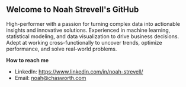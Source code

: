 ## Welcome to Noah Strevell's GitHub 

High-performer with a passion for turning complex data into actionable insights and innovative solutions. Experienced in machine learning, statistical modeling, and data visualization to drive business decisions. Adept at working cross-functionally to uncover trends, optimize performance, and solve real-world problems. 

**How to reach me**
- LinkedIn: https://www.linkedin.com/in/noah-strevell/
- Email: noah@chasworth.com


<!--
**NoahNoahCS/NoahNoahCS** is a ✨ _special_ ✨ repository because its `README.md` (this file) appears on your GitHub profile.

Here are some ideas to get you started:

- 🔭 I’m currently working on ...
- 🌱 I’m currently learning ...
- 👯 I’m looking to collaborate on ...
- 🤔 I’m looking for help with ...
- 💬 Ask me about ...
- 📫 How to reach me: ...
- 😄 Pronouns: ...
- ⚡ Fun fact: ...
-->
